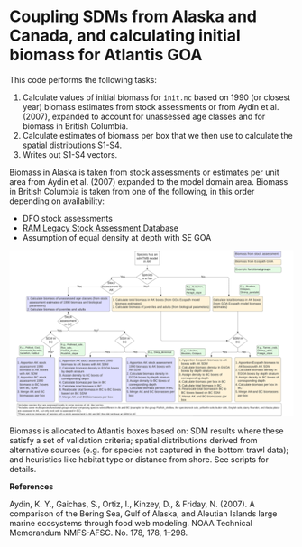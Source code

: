 # Coupling SDMs from Alaska and Canada, and calculating initial biomass for Atlantis GOA

This code performs the following tasks:

1. Calculate values of initial biomass for `init.nc` based on 1990 (or closest year) biomass estimates from stock assessments or from Aydin et al. (2007), expanded to account for unassessed age classes and for biomass in British Columbia.
2. Calculate estimates of biomass per box that we then use to calculate the spatial distributions S1-S4.
3. Writes out S1-S4 vectors.

Biomass in Alaska is taken from stock assessments or estimates per unit area from Aydin et al. (2007) expanded to the model domain area. Biomass in British Columbia is taken from one of the following, in this order depending on availability:
- DFO stock assessments 
- [RAM Legacy Stock Assessment Database](https://www.ramlegacy.org/)
- Assumption of equal density at depth with SE GOA

![](https://github.com/somros/Atlantis_GOA_SDM_coupling_and_initbiom/blob/06264a58309c6f09a2720ec931116ae563409d0e/assessments%20and%20sdms.png) 

Biomass is allocated to Atlantis boxes based on: SDM results where these satisfy a set of validation criteria; spatial distributions derived from alternative sources (e.g. for species not captured in the bottom trawl data); and heuristics like habitat type or distance from shore. See scripts for details.

__References__

Aydin, K. Y., Gaichas, S., Ortiz, I., Kinzey, D., & Friday, N. (2007). A comparison of the Bering Sea, Gulf of Alaska, and Aleutian Islands large marine ecosystems through food web modeling. NOAA Technical Memorandum NMFS-AFSC. No. 178, 178, 1–298.


